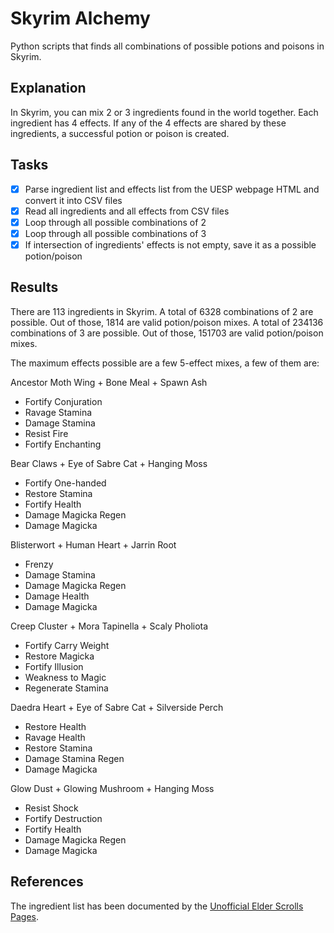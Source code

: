 # Skyrim Alchemy
Python scripts that finds all combinations of possible potions and poisons in Skyrim.

## Explanation
In Skyrim, you can mix 2 or 3 ingredients found in the world together. Each ingredient has 4 effects. If any of the 4 effects are shared by these ingredients, a successful potion or poison is created.

## Tasks
- [x] Parse ingredient list and effects list from the UESP webpage HTML and convert it into CSV files 
- [x] Read all ingredients and all effects from CSV files
- [x] Loop through all possible combinations of 2
- [x] Loop through all possible combinations of 3
- [x] If intersection of ingredients' effects is not empty, save it as a possible potion/poison

## Results
There are 113 ingredients in Skyrim.
A total of 6328 combinations of 2 are possible. Out of those, 1814 are valid potion/poison mixes.
A total of 234136 combinations of 3 are possible. Out of those, 151703 are valid potion/poison mixes.

The maximum effects possible are a few 5-effect mixes, a few of them are:

Ancestor Moth Wing + Bone Meal + Spawn Ash
- Fortify Conjuration
- Ravage Stamina
- Damage Stamina
- Resist Fire
- Fortify Enchanting

Bear Claws + Eye of Sabre Cat + Hanging Moss
- Fortify One-handed
- Restore Stamina
- Fortify Health
- Damage Magicka Regen
- Damage Magicka

Blisterwort + Human Heart + Jarrin Root
- Frenzy
- Damage Stamina
- Damage Magicka Regen
- Damage Health
- Damage Magicka

Creep Cluster + Mora Tapinella + Scaly Pholiota
- Fortify Carry Weight
- Restore Magicka
- Fortify Illusion
- Weakness to Magic
- Regenerate Stamina

Daedra Heart + Eye of Sabre Cat + Silverside Perch
- Restore Health
- Ravage Health
- Restore Stamina
- Damage Stamina Regen
- Damage Magicka

Glow Dust + Glowing Mushroom + Hanging Moss
- Resist Shock
- Fortify Destruction
- Fortify Health
- Damage Magicka Regen
- Damage Magicka

## References
The ingredient list has been documented by the [Unofficial Elder Scrolls Pages](http://en.uesp.net/wiki/Skyrim:Ingredients).

